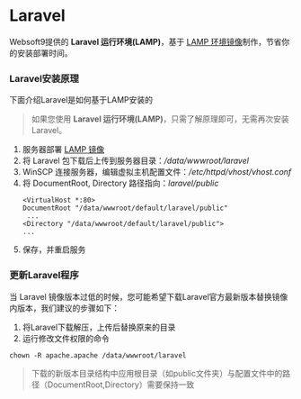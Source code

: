 # Laravel

Websoft9提供的 **Laravel 运行环境(LAMP)**，基于 [LAMP 环境镜像](https://support.websoft9.com/docs/lamp/zh)制作，节省你的安装部署时间。

### Laravel安装原理

下面介绍Laravel是如何基于LAMP安装的

> 如果您使用 **Laravel 运行环境(LAMP)**，只需了解原理即可，无需再次安装 Laravel。

1. 服务器部署 [LAMP 镜像](https://support.websoft9.com/docs/lamp/zh)
2. 将 Laravel 包下载后上传到服务器目录：*/data/wwwroot/laravel*
3. WinSCP 连接服务器，编辑虚拟主机配置文件：*/etc/httpd/vhost/vhost.conf* 
4. 将 DocumentRoot, Directory 路径指向：*laravel/public*
   ~~~
   <VirtualHost *:80>
   DocumentRoot "/data/wwwroot/default/laravel/public"
    ...
   <Directory "/data/wwwroot/default/laravel/public">
   ...
   ~~~
5. 保存，并重启服务

### 更新Laravel程序

当 Laravel 镜像版本过低的时候，您可能希望下载Laravel官方最新版本替换镜像内版本，我们建议的步骤如下：

 1. 将Laravel下载解压，上传后替换原来的目录
 2. 运行修改文件权限的命令
   ~~~
   chown -R apache.apache /data/wwwroot/laravel
   ~~~
   
 >下载的新版本目录结构中应用根目录（如public文件夹）与配置文件中的路径（DocumentRoot,Directory）需要保持一致
